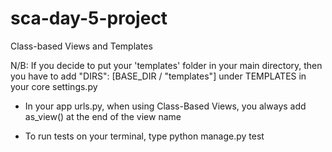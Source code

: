 # sca-day-5-project
Class-based Views and Templates 

N/B: If you decide to put your 'templates' folder in your main directory, then you have to add "DIRS": [BASE_DIR / "templates"] under TEMPLATES in your core settings.py

- In your app urls.py, when using Class-Based Views, you always add as_view() at the end of the view name

- To run tests on your terminal,  type python manage.py test